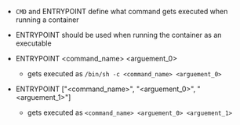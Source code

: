 - ```CMD``` and ENTRYPOINT define what command gets executed when running a container
- ENTRYPOINT should be used when running the container as an executable
- ENTRYPOINT <command_name> <arguement_0>
    - gets executed as ```/bin/sh -c <command_name> <arguement_0> ```

- ENTRYPOINT ["<command_name>", "<arguement_0>", "<arguement_1>"]
    - gets executed as ```<command_name> <arguement_0> <arguement_1> ```